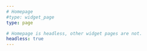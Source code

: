 ```yaml
---
# Homepage
#type: widget_page
type: page

# Homepage is headless, other widget pages are not.
headless: true
---
```

